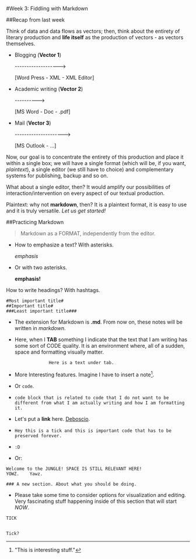 #Week 3: Fiddling with Markdown

##Recap from last week

Think of data and data flows as vectors; then, think about the entirety of literary production and **life itself** as the production of vectors - as vectors themselves.

- Blogging (__Vector 1__)
    
    ------------------->
    
    [Word Press - XML - XML Editor]


- Academic writing (__Vector 2__)
    
    ---------->
    
    [MS Word - Doc - .pdf]

- Mail (__Vector 3__)
    
    --------------------->
	
	[MS Outlook - ...]

Now, our goal is to concentrate the entirety of this production and place it within a single box; we will have a single format (which will be, if you want, _plaintext_), a single editor (we still have to choice) and complementary systems for publishing, backup and so on.

What about a single editor, then? It would amplify our possibilities of interaction/intervention on every aspect of our textual production.

Plaintext: why not __markdown__, then? It is a plaintext format, it is easy to use and it is truly versatile. _Let us get started!_

##Practicing Markdown

> Markdown as a FORMAT, independently from the editor.

- How to emphasize a text? With asterisks.

	*emphasis*

- Or with two asterisks.

	**emphasis!**

How to write headings? With hashtags.

```
#Most important title#
##Important title#
###Least important title###
```

- The extension for Markdown is **.md**. From now on, these notes will be written in *markdown*.

- Here, when I __TAB__ something I indicate that the text that I am writing has some sort of CODE quality. It is an environment where, all of a sudden, space and formatting visually matter.

                   Here is a text under tab.

- More Interesting features. Imagine I have to insert a note[^1].

[^1]: "This is interesting stuff."


- Or `code`.

- ``` code block that is related to code that I do not want to be different from what I am actually writing and how I am formatting it. ```

- Let's put a __link__ here. [Deboscio](www.ildeboscio.it).
- ` Hey this is a tick and this is important code that has to be preserved forever. `
- ` :D `
- Or: 
``` 
Welcome to the JUNGLE! SPACE IS STILL RELEVANT HERE!                          YOWZ.    Yawz. 
```

`### A new section. About what you should be doing.`

- Please take some time to consider options for visualization and editing. Very fascinating stuff happening inside of this section that will start *NOW*.

` TICK `

```

Tick?

```
